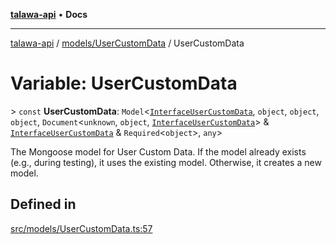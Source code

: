 [**talawa-api**](../../../README.md) • **Docs**

***

[talawa-api](../../../modules.md) / [models/UserCustomData](../README.md) / UserCustomData

# Variable: UserCustomData

\> `const` **UserCustomData**: `Model`\<[`InterfaceUserCustomData`](../interfaces/InterfaceUserCustomData.md), `object`, `object`, `object`, `Document`\<`unknown`, `object`, [`InterfaceUserCustomData`](../interfaces/InterfaceUserCustomData.md)\> & [`InterfaceUserCustomData`](../interfaces/InterfaceUserCustomData.md) & `Required`\<`object`\>, `any`\>

The Mongoose model for User Custom Data.
If the model already exists (e.g., during testing), it uses the existing model.
Otherwise, it creates a new model.

## Defined in

[src/models/UserCustomData.ts:57](https://github.com/PalisadoesFoundation/talawa-api/blob/a6e7ac91b581c9109559657faf0f934f3eb41fe7/src/models/UserCustomData.ts#L57)
